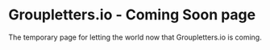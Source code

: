 # Groupletters.io - Coming Soon page

The temporary page for letting the world now that Groupletters.io is coming.
